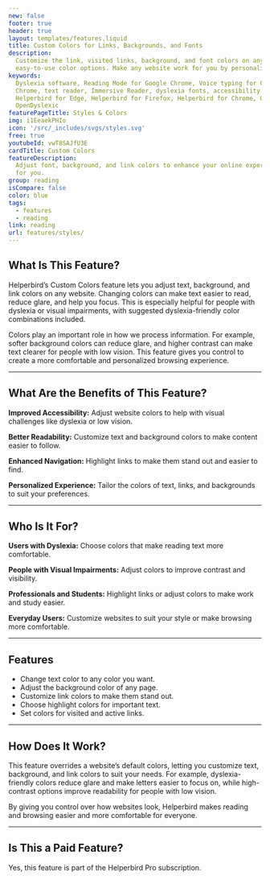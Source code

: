 ```yaml
---
new: false
footer: true
header: true
layout: templates/features.liquid
title: Custom Colors for Links, Backgrounds, and Fonts
description:
  Customize the link, visited links, background, and font colors on any website with Helperbird's
  easy-to-use color options. Make any website work for you by personalizing its appearance.
keywords:
  Dyslexia software, Reading Mode for Google Chrome, Voice typing for Chrome, Text to speech for
  Chrome, text reader, Immersive Reader, dyslexia fonts, accessibility software, dyslexia software,
  Helperbird for Edge, Helperbird for Firefox, Helperbird for Chrome, Opendyslexic for Chrome,
  OpenDyslexic
featurePageTitle: Styles & Colors
img: i1EeaekPHIo
icon: '/src/_includes/svgs/styles.svg'
free: true
youtubeId: vwT8SAJfU3E
cardTitle: Custom Colors
featureDescription:
  Adjust font, background, and link colors to enhance your online experience and make websites work
  for you.
group: reading
isCompare: false 
color: blue
tags:
  - features
  - reading
link: reading
url: features/styles/
---
```


## What Is This Feature?

Helperbird’s Custom Colors feature lets you adjust text, background, and link colors on any website. Changing colors can make text easier to read, reduce glare, and help you focus. This is especially helpful for people with dyslexia or visual impairments, with suggested dyslexia-friendly color combinations included.

Colors play an important role in how we process information. For example, softer background colors can reduce glare, and higher contrast can make text clearer for people with low vision. This feature gives you control to create a more comfortable and personalized browsing experience.

---

## What Are the Benefits of This Feature?


**Improved Accessibility:** Adjust website colors to help with visual challenges like dyslexia or low vision.  

**Better Readability:** Customize text and background colors to make content easier to follow.  

**Enhanced Navigation:** Highlight links to make them stand out and easier to find.  

**Personalized Experience:** Tailor the colors of text, links, and backgrounds to suit your preferences.  

---

## Who Is It For?


**Users with Dyslexia:** Choose colors that make reading text more comfortable.  

**People with Visual Impairments:** Adjust colors to improve contrast and visibility.  

**Professionals and Students:** Highlight links or adjust colors to make work and study easier.  

**Everyday Users:** Customize websites to suit your style or make browsing more comfortable.

---

## Features

- Change text color to any color you want.  
- Adjust the background color of any page.  
- Customize link colors to make them stand out.  
- Choose highlight colors for important text.  
- Set colors for visited and active links.  

---

## How Does It Work?

This feature overrides a website’s default colors, letting you customize text, background, and link colors to suit your needs. For example, dyslexia-friendly colors reduce glare and make letters easier to focus on, while high-contrast options improve readability for people with low vision.

By giving you control over how websites look, Helperbird makes reading and browsing easier and more comfortable for everyone.

---

## Is This a Paid Feature?

Yes, this feature is part of the Helperbird Pro subscription.
